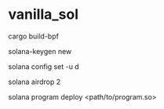 # vanilla_sol



cargo build-bpf

solana-keygen new

solana config set -u d

solana airdrop 2

solana program deploy <path/to/program.so>
